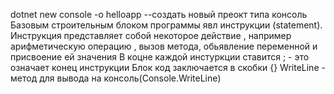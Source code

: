 dotnet new console -o helloapp --создать новый преокт типа консоль
Базовым строительным блоком программы явл инструкции (statement). Инструкция представляет собой некоторое действие , например арифметическую операцию , вызов метода, обьявление переменной и присвоение ей значения
В коцне каждой инстуркции ставится ; - это означает конец инструкции
Блок код заключается в скобки {}
WriteLine - метод для вывода на консоль(Console.WriteLine)